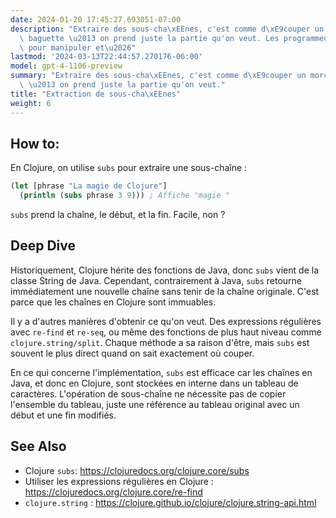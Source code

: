 ```yaml
---
date: 2024-01-20 17:45:27.693051-07:00
description: "Extraire des sous-cha\xEEnes, c'est comme d\xE9couper un morceau de\
  \ baguette \u2013 on prend juste la partie qu'on veut. Les programmeurs le font\
  \ pour manipuler et\u2026"
lastmod: '2024-03-13T22:44:57.270176-06:00'
model: gpt-4-1106-preview
summary: "Extraire des sous-cha\xEEnes, c'est comme d\xE9couper un morceau de baguette\
  \ \u2013 on prend juste la partie qu'on veut."
title: "Extraction de sous-cha\xEEnes"
weight: 6
---
```


## How to:
En Clojure, on utilise `subs` pour extraire une sous-chaîne :

```clojure
(let [phrase "La magie de Clojure"]
  (println (subs phrase 3 9))) ; Affiche "magie "
```

`subs` prend la chaîne, le début, et la fin. Facile, non ?

## Deep Dive
Historiquement, Clojure hérite des fonctions de Java, donc `subs` vient de la classe String de Java. Cependant, contrairement à Java, `subs` retourne immédiatement une nouvelle chaîne sans tenir de la chaîne originale. C'est parce que les chaînes en Clojure sont immuables.

Il y a d'autres manières d'obtenir ce qu'on veut. Des expressions régulières avec `re-find` et `re-seq`, ou même des fonctions de plus haut niveau comme `clojure.string/split`. Chaque méthode a sa raison d'être, mais `subs` est souvent le plus direct quand on sait exactement où couper.

En ce qui concerne l'implémentation, `subs` est efficace car les chaînes en Java, et donc en Clojure, sont stockées en interne dans un tableau de caractères. L'opération de sous-chaîne ne nécessite pas de copier l'ensemble du tableau, juste une référence au tableau original avec un début et une fin modifiés.

## See Also
- Clojure `subs`: https://clojuredocs.org/clojure.core/subs
- Utiliser les expressions régulières en Clojure : https://clojuredocs.org/clojure.core/re-find
- `clojure.string` : https://clojure.github.io/clojure/clojure.string-api.html
